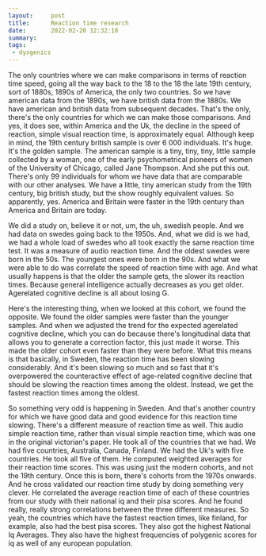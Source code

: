 ```yaml
---
layout:     post
title:      Reaction time research
date:       2022-02-20 12:32:18
summary:    
tags:
 - dysgenics
---
```


The only countries where we can make comparisons in terms of reaction time speed, going all the way back to the 18 to the 18 the late 19th century, sort of 1880s, 1890s of America, the only two countries. So we have american data from the 1890s, we have british data from the 1880s. We have american and british data from subsequent decades. That's the only, there's the only countries for which we can make those comparisons. And yes, it does see, within America and the Uk, the decline in the speed of reaction, simple visual reaction time, is approximately equal. Although keep in mind, the 19th century british sample is over 6 000 individuals. It's huge. It's the golden sample. The american sample is a tiny, tiny, tiny, little sample collected by a woman, one of the early psychometrical pioneers of women of the University of Chicago, called Jane Thompson. And she put this out. There's only 99 individuals for whom we have data that are comparable with our other analyses. We have a little, tiny american study from the 19th century, big british study, but the show roughly equivalent values. So apparently, yes. America and Britain were faster in the 19th century than America and Britain are today. 

We did a study on, believe it or not, um, the uh, swedish people. And we had data on swedes going back to the 1950s. And, what we did is we had, we had a whole load of swedes who all took exactly the same reaction time test. It was a measure of audio reaction time. And the oldest swedes were born in the 50s. The youngest ones were born in the 90s. And what we were able to do was correlate the speed of reaction time with age. And what usually happens is that the older the sample gets, the slower its reaction times. Because general intelligence actually decreases as you get older. Agerelated cognitive decline is all about losing G. 

Here's the interesting thing, when we looked at this cohort, we found the opposite. We found the older samples were faster than the younger samples. And when we adjusted the trend for the expected agerelated cognitive decline, which you can do because there's longitudinal data that allows you to generate a correction factor, this just made it worse. This made the older cohort even faster than they were before. What this means is that basically, in Sweden, the reaction time has been slowing considerably. And it's been slowing so much and so fast that it's overpowered the counteractive effect of age-related cognitive decline that should be slowing the reaction times among the oldest. Instead, we get the fastest reaction times among the oldest.

So something very odd is happening in Sweden. And that's another country for which we have good data and good evidence for this reaction time slowing. There's a different measure of reaction time as well. This audio simple reaction time, rather than visual simple reaction time, which was one in the original victorian's paper. He took all of the countries that we had. We had five countries, Australia, Canada, Finland. We had the Uk's with five countries. He took all five of them. He computed weighted averages for their reaction time scores. This was using just the modern cohorts, and not the 19th century. Once this is born, there's cohorts from the 1970s onwards. And he cross validated our reaction time study by doing something very clever. He correlated the average reaction time of each of these countries from our study with their national iq and their pisa scores. And he found really, really strong correlations between the three different measures. So yeah, the countries which have the fastest reaction times, like finland, for example, also had the best pisa scores. They also got the highest National Iq Averages. They also have the highest frequencies of polygenic scores for iq as well of any european population.